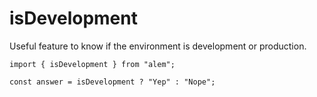 # isDevelopment

Useful feature to know if the environment is development or production.

```tsx
import { isDevelopment } from "alem";

const answer = isDevelopment ? "Yep" : "Nope";
```
